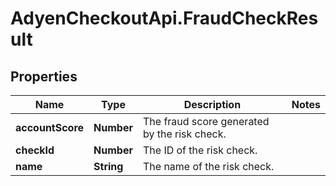 # AdyenCheckoutApi.FraudCheckResult

## Properties

Name | Type | Description | Notes
------------ | ------------- | ------------- | -------------
**accountScore** | **Number** | The fraud score generated by the risk check. | 
**checkId** | **Number** | The ID of the risk check. | 
**name** | **String** | The name of the risk check. | 


